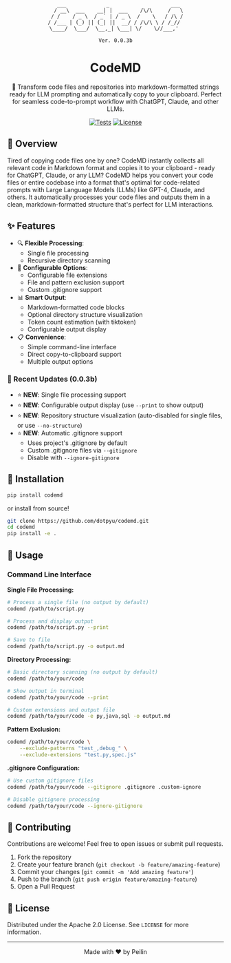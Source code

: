 <div align="center">

```
   ___             _                    ___ 
  / __\  ___    __| |  ___    /\/\     /   \
 / /    / _ \  / _` | / _ \  /    \   / /\ /
/ /___ | (_) || (_| ||  __/ / /\/\ \ / /_// 
\____/  \___/  \__,_| \___| \/    \//___,' 

Ver. 0.0.3b
```

# CodeMD

🚀 Transform code files and repositories into markdown-formatted strings ready for LLM prompting and automatically copy to your clipboard. Perfect for seamless code-to-prompt workflow with ChatGPT, Claude, and other LLMs.

[![Tests](https://github.com/dotpyu/codemd/actions/workflows/tests.yml/badge.svg)](https://github.com/dotpyu/codemd/actions/workflows/tests.yml)
[![License](https://img.shields.io/badge/License-Apache%202.0-blue.svg)](https://opensource.org/licenses/Apache-2.0)

</div>

## 📝 Overview

Tired of copying code files one by one? CodeMD instantly collects all relevant code in Markdown format and copies it to your clipboard - ready for ChatGPT, Claude, or any LLM? CodeMD helps you convert your code files or entire codebase into a format that's optimal for code-related prompts with Large Language Models (LLMs) like GPT-4, Claude, and others. It automatically processes your code files and outputs them in a clean, markdown-formatted structure that's perfect for LLM interactions.

## ✨ Features

- 🔍 **Flexible Processing**: 
  - Single file processing
  - Recursive directory scanning
- 🎯 **Configurable Options**: 
  - Configurable file extensions
  - File and pattern exclusion support
  - Custom .gitignore support
- 📊 **Smart Output**:
  - Markdown-formatted code blocks
  - Optional directory structure visualization
  - Token count estimation (with tiktoken)
  - Configurable output display
- 📋 **Convenience**:
  - Simple command-line interface
  - Direct copy-to-clipboard support
  - Multiple output options

### 🎉 Recent Updates (0.0.3b)

- ⭐ **NEW**: Single file processing support
- ⭐ **NEW**: Configurable output display (use `--print` to show output)
- ⭐ **NEW**: Repository structure visualization (auto-disabled for single files, or use `--no-structure`)
- ⭐ **NEW**: Automatic .gitignore support
  - Uses project's .gitignore by default
  - Custom .gitignore files via `--gitignore`
  - Disable with `--ignore-gitignore`

## 🚀 Installation
```bash
pip install codemd
```

or install from source!

```bash
git clone https://github.com/dotpyu/codemd.git
cd codemd
pip install -e .
```

## 📖 Usage

### Command Line Interface

**Single File Processing:**
```bash
# Process a single file (no output by default)
codemd /path/to/script.py

# Process and display output
codemd /path/to/script.py --print

# Save to file
codemd /path/to/script.py -o output.md
```

**Directory Processing:**
```bash
# Basic directory scanning (no output by default)
codemd /path/to/your/code

# Show output in terminal
codemd /path/to/your/code --print

# Custom extensions and output file
codemd /path/to/your/code -e py,java,sql -o output.md
```

**Pattern Exclusion:**
```bash
codemd /path/to/your/code \
    --exclude-patterns "test_,debug_" \
    --exclude-extensions "test.py,spec.js"
```

**.gitignore Configuration:**
```bash
# Use custom gitignore files
codemd /path/to/your/code --gitignore .gitignore .custom-ignore

# Disable gitignore processing
codemd /path/to/your/code --ignore-gitignore
```

## 🤝 Contributing

Contributions are welcome! Feel free to open issues or submit pull requests.

1. Fork the repository
2. Create your feature branch (`git checkout -b feature/amazing-feature`)
3. Commit your changes (`git commit -m 'Add amazing feature'`)
4. Push to the branch (`git push origin feature/amazing-feature`)
5. Open a Pull Request

## 📄 License

Distributed under the Apache 2.0 License. See `LICENSE` for more information.

---

<div align="center">
Made with ❤️ by Peilin
</div>
